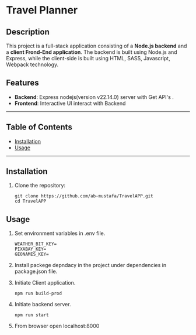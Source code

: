 # Travel Planner

## Description

This project is a full-stack application consisting of a **Node.js backend** and a **client Frond-End application**. The backend is built using Node.js and Express, while the client-side is built using HTML, SASS, Javascript, Webpack technology.

## Features

- **Backend**: Express nodejs(version v22.14.0) server with Get API's .
- **Frontend**: Interactive UI interact with Backend
  
---

## Table of Contents

- [Installation](#installation)
- [Usage](#usage)
---

## Installation

1. Clone the repository:
   ```
   git clone https://github.com/ab-mustafa/TravelAPP.git
   cd TravelAPP

## Usage

1. Set environment variables in .env file.
    ```
    WEATHER_BIT_KEY=
    PIXABAY_KEY=
    GEONAMES_KEY=
    ```

2. Install packege depndacy in the project under dependencies in package.json file. 



3. Initiate Client application.
    ```
    npm run build-prod
    ```

4. Initiate backend server.
    ```
    npm run start
    ```

5. From browser open localhost:8000 
